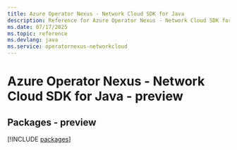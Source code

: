 ```yaml
---
title: Azure Operator Nexus - Network Cloud SDK for Java
description: Reference for Azure Operator Nexus - Network Cloud SDK for Java
ms.date: 07/17/2025
ms.topic: reference
ms.devlang: java
ms.service: operatornexus-networkcloud
---
```

# Azure Operator Nexus - Network Cloud SDK for Java - preview
## Packages - preview
[!INCLUDE [packages](operator-nexus---network-cloud-index.md)]